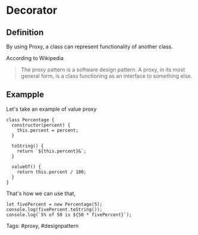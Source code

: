 # Decorator

## Definition

By using Proxy, a class can represent functionality of another class.

According to Wikipedia

> The proxy pattern is a software design pattern. A proxy, in its most general form, is a class functioning as an interface to something else.


## Exampple 
Let's take an example of value proxy  

```
class Percentage {
  constructor(percent) {
    this.percent = percent;
  }

  toString() {
    return `${this.percent}&`;
  }

  valueOf() {
    return this.percent / 100;
  }
}

```

That's how we can use that,  

```
let fivePercent = new Percentage(5);
console.log(fivePercent.toString());
console.log(`5% of 50 is ${50 * fivePercent}`);
```

Tags: #proxy, #designpattern